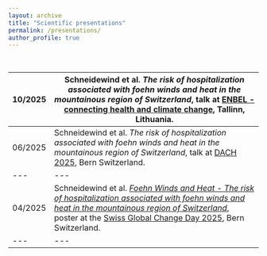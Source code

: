 ```yaml
---
layout: archive
title: "Scientific presentations"
permalink: /presentations/
author_profile: true
---
```


<br>

| 10/2025 | Schneidewind et al. _The risk of hospitalization associated with foehn winds and heat in the mountainous region of Switzerland_, talk at [ENBEL - connecting health and climate change](https://enbel2025.ee/en/enbel/), Tallinn, Lithuania. |
| --- | --- |
| 06/2025 | Schneidewind et al. _The risk of hospitalization associated with foehn winds and heat in the mountainous region of Switzerland_, talk at [DACH 2025](https://dach2025.oeschger.unibe.ch/), Bern Switzerland. |
| --- | --- |
| 04/2025 | Schneidewind et al. [_Foehn Winds and Heat - The risk of hospitalization associated with foehn winds and heat in the mountainous region of Switzerland_](https://github.com/tinojona/tinojona.github.io/blob/main/files/SGCD_2025_Schneidewind.pdf), poster at the [Swiss Global Change Day 2025](https://scnat.ch/de/uuid/i/6cfd1615-b2af-54ae-8fc7-014ce7ce1865-25th_Swiss_Global_Change_Day), Bern Switzerland. |
| --- | --- |

